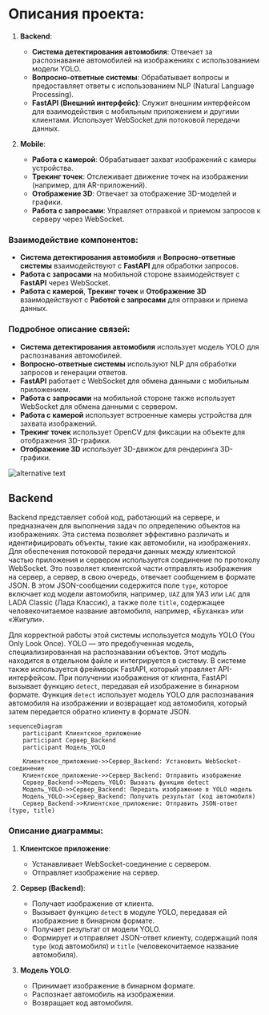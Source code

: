 # Описания проекта:

1. **Backend**:
   - **Система детектирования автомобиля**: Отвечает за распознавание автомобилей на изображениях с использованием модели YOLO.
   - **Вопросно-ответные системы**: Обрабатывает вопросы и предоставляет ответы с использованием NLP (Natural Language Processing).
   - **FastAPI (Внешний интерфейс)**: Служит внешним интерфейсом для взаимодействия с мобильным приложением и другими клиентами. Использует WebSocket для потоковой передачи данных.

2. **Mobile**:
   - **Работа с камерой**: Обрабатывает захват изображений с камеры устройства.
   - **Трекинг точек**: Отслеживает движение точек на изображении (например, для AR-приложений).
   - **Отображение 3D**: Отвечает за отображение 3D-моделей и графики.
   - **Работа с запросами**: Управляет отправкой и приемом запросов к серверу через WebSocket.

### Взаимодействие компонентов:
- **Система детектирования автомобиля** и **Вопросно-ответные системы** взаимодействуют с **FastAPI** для обработки запросов.
- **Работа с запросами** на мобильной стороне взаимодействует с **FastAPI** через WebSocket.
- **Работа с камерой**, **Трекинг точек** и **Отображение 3D** взаимодействуют с **Работой с запросами** для отправки и приема данных.

### Подробное описание связей:
- **Система детектирования автомобиля** использует модель YOLO для распознавания автомобилей.
- **Вопросно-ответные системы** используют NLP для обработки запросов и генерации ответов.
- **FastAPI** работает с WebSocket для обмена данными с мобильным приложением.
- **Работа с запросами** на мобильной стороне также использует WebSocket для обмена данными с сервером.
- **Работа с камерой** использует встроенные камеры устройства для захвата изображений.
- **Трекинг точек** использует OpenCV для фиксации на объекте для отображения 3D-графики.
- **Отображение 3D** использует 3D-движок для рендеринга 3D-графики.

![alternative text](https://www.plantuml.com/plantuml/svg/RO-nIiDW58Nt_oakdNJ8v2ugKd0GEhYL3D4M4MihDauYD4LGw53m0KHzWZ_LQ5AR-0hdlf7d_b8dbv-JatFlTy_EE4skqkkBWNENoSbvSjgNrXv5VzXhoOqJwU85fMOwHO4LlE0THVXOyYrrWWOBUDJKSw5Oq6wOR92Zn9VEux3aaSQtfJLZjeaefXoqLRNEK0ZzFupERAXzr958kkradEvs3cI3EseEF1WBbV2fBQuJlUDGfTbcx6wT6uvwx70uEZuRzDSLdk6H1wGdIF09lxw6QeKobYZQDcA8l_8N2ne1RsA5zDwCtofFPY1dnkE3jfrJoDP-_2zg6G25mL3PWJy0)

## Backend

Backend представляет собой код, работающий на сервере, и предназначен для выполнения задач по определению объектов на изображениях. Эта система позволяет эффективно различать и идентифицировать объекты, такие как автомобили, на изображениях. Для обеспечения потоковой передачи данных между клиентской частью приложения и сервером используется соединение по протоколу WebSocket. Это позволяет клиентской части отправлять изображения на сервер, а сервер, в свою очередь, отвечает сообщением в формате JSON. В этом JSON-сообщении содержится поле `type`, которое включает код модели автомобиля, например, `UAZ` для УАЗ или `LAC` для LADA Classic (Лада Классик), а также поле `title`, содержащее человекочитаемое название автомобиля, например, «Буханка» или «Жигули».

Для корректной работы этой системы используется модуль YOLO (You Only Look Once). YOLO — это предобученная модель, специализированная на распознавании объектов. Этот модуль находится в отдельном файле и интегрируется в систему. В системе также используется фреймворк FastAPI, который управляет API-интерфейсом. При получении изображения от клиента, FastAPI вызывает функцию `detect`, передавая ей изображение в бинарном формате. Функция `detect` использует модель YOLO для распознавания автомобиля на изображении и возвращает код автомобиля, который затем передается обратно клиенту в формате JSON.


```mermaid
sequenceDiagram
    participant Клиентское_приложение
    participant Сервер_Backend
    participant Модель_YOLO

    Клиентское_приложение->>Сервер_Backend: Установить WebSocket-соединение
    Клиентское_приложение->>Сервер_Backend: Отправить изображение
    Сервер_Backend->>Модель_YOLO: Вызвать функцию detect
    Модель_YOLO->>Сервер_Backend: Передать изображение в YOLO модель
    Модель_YOLO->>Сервер_Backend: Получить результат (код автомобиля)
    Сервер_Backend->>Клиентское_приложение: Отправить JSON-ответ (type, title)
```

### Описание диаграммы:

1. **Клиентское приложение**:
   - Устанавливает WebSocket-соединение с сервером.
   - Отправляет изображение на сервер.

2. **Сервер (Backend)**:
   - Получает изображение от клиента.
   - Вызывает функцию `detect` в модуле YOLO, передавая ей изображение в бинарном формате.
   - Получает результат от модели YOLO.
   - Формирует и отправляет JSON-ответ клиенту, содержащий поля `type` (код автомобиля) и `title` (человекочитаемое название автомобиля).

3. **Модель YOLO**:
   - Принимает изображение в бинарном формате.
   - Распознает автомобиль на изображении.
   - Возвращает код автомобиля.


